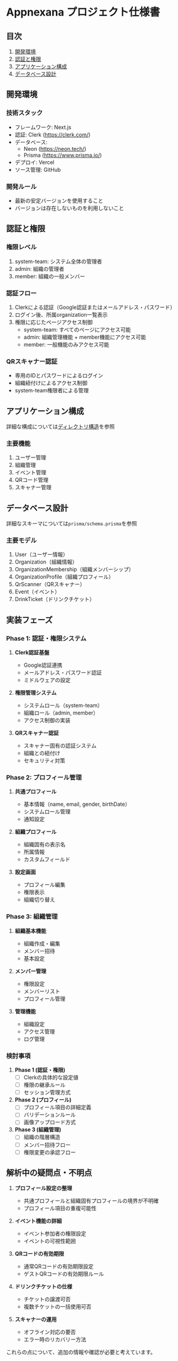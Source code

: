 # Appnexana プロジェクト仕様書

## 目次
1. [開発環境](#開発環境)
2. [認証と権限](#認証と権限)
3. [アプリケーション構成](#アプリケーション構成)
4. [データベース設計](#データベース設計)

## 開発環境

### 技術スタック
- フレームワーク: Next.js
- 認証: Clerk (https://clerk.com/)
- データベース: 
  - Neon (https://neon.tech/)
  - Prisma (https://www.prisma.io/)
- デプロイ: Vercel
- ソース管理: GitHub

### 開発ルール
- 最新の安定バージョンを使用すること
- バージョンは存在しないものを利用しないこと

## 認証と権限

### 権限レベル
1. system-team: システム全体の管理者
2. admin: 組織の管理者
3. member: 組織の一般メンバー

### 認証フロー
1. Clerkによる認証（Google認証またはメールアドレス・パスワード）
2. ログイン後、所属organization一覧表示
3. 権限に応じたページアクセス制御
   - system-team: すべてのページにアクセス可能
   - admin: 組織管理機能 + member機能にアクセス可能
   - member: 一般機能のみアクセス可能

### QRスキャナー認証
- 専用のIDとパスワードによるログイン
- 組織紐付けによるアクセス制御
- system-team権限者による管理

## アプリケーション構成

詳細な構成については[ディレクトリ構造](./ディレクトリ案.md)を参照

### 主要機能
1. ユーザー管理
2. 組織管理
3. イベント管理
4. QRコード管理
5. スキャナー管理

## データベース設計

詳細なスキーマについては`prisma/schema.prisma`を参照

### 主要モデル
1. User（ユーザー情報）
2. Organization（組織情報）
3. OrganizationMembership（組織メンバーシップ）
4. OrganizationProfile（組織プロフィール）
5. QrScanner（QRスキャナー）
6. Event（イベント）
7. DrinkTicket（ドリンクチケット）

## 実装フェーズ

### Phase 1: 認証・権限システム
1. **Clerk認証基盤**
   - Google認証連携
   - メールアドレス・パスワード認証
   - ミドルウェアの設定

2. **権限管理システム**
   - システムロール（system-team）
   - 組織ロール（admin, member）
   - アクセス制御の実装

3. **QRスキャナー認証**
   - スキャナー固有の認証システム
   - 組織との紐付け
   - セキュリティ対策

### Phase 2: プロフィール管理
1. **共通プロフィール**
   - 基本情報（name, email, gender, birthDate）
   - システムロール管理
   - 通知設定

2. **組織プロフィール**
   - 組織固有の表示名
   - 所属情報
   - カスタムフィールド

3. **設定画面**
   - プロフィール編集
   - 権限表示
   - 組織切り替え

### Phase 3: 組織管理
1. **組織基本機能**
   - 組織作成・編集
   - メンバー招待
   - 基本設定

2. **メンバー管理**
   - 権限設定
   - メンバーリスト
   - プロフィール管理

3. **管理機能**
   - 組織設定
   - アクセス管理
   - ログ管理

### 検討事項
1. **Phase 1 (認証・権限)**
   - [ ] Clerkの具体的な設定値
   - [ ] 権限の継承ルール
   - [ ] セッション管理方式

2. **Phase 2 (プロフィール)**
   - [ ] プロフィール項目の詳細定義
   - [ ] バリデーションルール
   - [ ] 画像アップロード方式

3. **Phase 3 (組織管理)**
   - [ ] 組織の階層構造
   - [ ] メンバー招待フロー
   - [ ] 権限変更の承認フロー

## 解析中の疑問点・不明点

1. **プロフィール設定の整理**
   - 共通プロフィールと組織固有プロフィールの境界が不明確
   - プロフィール項目の重複可能性

2. **イベント機能の詳細**
   - イベント参加者の権限設定
   - イベントの可視性範囲

3. **QRコードの有効期限**
   - 通常QRコードの有効期限設定
   - ゲストQRコードの有効期限ルール

4. **ドリンクチケットの仕様**
   - チケットの譲渡可否
   - 複数チケットの一括使用可否

5. **スキャナーの運用**
   - オフライン対応の要否
   - エラー時のリカバリー方法

これらの点について、追加の情報や確認が必要と考えています。 
